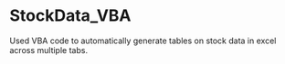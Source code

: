 # StockData_VBA
Used VBA code to automatically generate tables on stock data in excel across multiple tabs.
